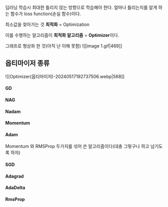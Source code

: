 딥러닝 학습시 최대한 틀리지 않는 방향으로 학습해야 한다.
얼마나 틀리는지를 알게 하는 함수가 loss function(손실 함수)이다.

최소값을 찾아가는 것 **최적화** = Optimization

이를 수행하는 알고리즘이 **최적화 알고리즘** = **Optimizer**이다.

그래프로 형상화 한 것(아직 난 이해 못함)
![[image 1.gif|469]]
## 옵티마이저 종류
 ![[Optimizer(옵티마이저)-20240517192737506.webp|568]]
 
#### GD
#### NAG
#### Nadam
#### Momentum
#### Adam
Momentum 와 RMSProp 두가지를 섞어 쓴 알고리즘이다(대충 그렇구나 하고 넘기도록 하자)

#### SGD
#### Adagrad
#### AdaDelta
#### RmsProp

